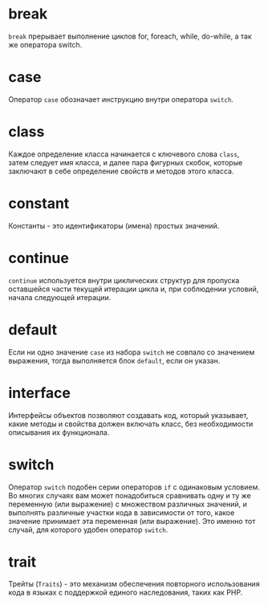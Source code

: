 # break
`break` прерывает выполнение циклов for, foreach, while, do-while, а так же оператора switch.

# case
Оператор `case` обозначает инструкцию внутри оператора `switch`.

# class
Каждое определение класса начинается с ключевого слова `class`, затем следует имя класса, и далее пара фигурных скобок, 
которые заключают в себе определение свойств и методов этого класса.

# constant 
Константы - это идентификаторы (имена) простых значений.

# continue
`continue` используется внутри циклических структур для пропуска оставшейся части текущей итерации цикла и, при 
соблюдении условий, начала следующей итерации.

# default
Если ни одно значение `case` из набора `switch` не совпало со значением выражения, тогда выполняется блок `default`, 
если он указан.

# interface
Интерфейсы объектов позволяют создавать код, который указывает, какие методы и свойства должен включать класс, без 
необходимости описывания их функционала.

# switch
Оператор `switch` подобен серии операторов `if` с одинаковым условием. Во многих случаях вам может понадобиться 
сравнивать одну и ту же переменную (или выражение) с множеством различных значений, и выполнять различные участки кода 
в зависимости от того, какое значение принимает эта переменная (или выражение). Это именно тот случай, для которого 
удобен оператор `switch`.

# trait
Трейты (`Traits`) - это механизм обеспечения повторного использования кода в языках с поддержкой единого наследования, 
таких как PHP. 
